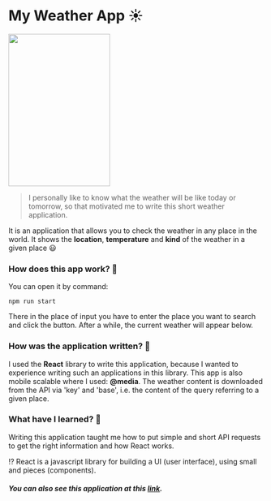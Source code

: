 # My Weather App ☀️

<img src="https://user-images.githubusercontent.com/58802893/230967990-d752f8d7-f8c8-48d0-8ab8-8d1bee6c285e.png" width="200" height="300" />

> I personally like to know what the weather will be like today or tomorrow, so that motivated me to write this short weather application.

It is an application that allows you to check the weather in any place in the world. It shows the **location**, **temperature** and **kind** of the weather in a given place 😃

### How does this app work? 🤔

You can open it by command:

```npm run start ```

There in the place of input you have to enter the place you want to search and click the button. After a while, the current weather will appear below.

### How was the application written? 🧐

I used the **React** library to write this application, because I wanted to experience writing such an applications in this library. This app is also mobile scalable where I used: **@media**. The weather content is downloaded from the API via 'key' and 'base', i.e. the content of the query referring to a given place.

### What have I learned? 💭

Writing this application taught me how to put simple and short API requests to get the right information and how React works. 

⁉️ React is a javascript library for building a UI (user interface), using small and pieces (components).

##### You can also see this application at this [link](https://codesandbox.io/s/weather-app-p4ncf2?file=/src/App.js). 


